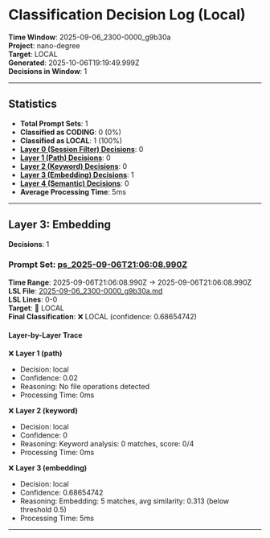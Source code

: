 # Classification Decision Log (Local)

**Time Window**: 2025-09-06_2300-0000_g9b30a<br>
**Project**: nano-degree<br>
**Target**: LOCAL<br>
**Generated**: 2025-10-06T19:19:49.999Z<br>
**Decisions in Window**: 1

---

## Statistics

- **Total Prompt Sets**: 1
- **Classified as CODING**: 0 (0%)
- **Classified as LOCAL**: 1 (100%)
- **[Layer 0 (Session Filter) Decisions](#layer-0-session-filter)**: 0
- **[Layer 1 (Path) Decisions](#layer-1-path)**: 0
- **[Layer 2 (Keyword) Decisions](#layer-2-keyword)**: 0
- **[Layer 3 (Embedding) Decisions](#layer-3-embedding)**: 1
- **[Layer 4 (Semantic) Decisions](#layer-4-semantic)**: 0
- **Average Processing Time**: 5ms

---

## Layer 3: Embedding

**Decisions**: 1

### Prompt Set: [ps_2025-09-06T21:06:08.990Z](../../history/2025-09-06_2300-0000_g9b30a.md#ps_2025-09-06T21:06:08.990Z)

**Time Range**: 2025-09-06T21:06:08.990Z → 2025-09-06T21:06:08.990Z<br>
**LSL File**: [2025-09-06_2300-0000_g9b30a.md](../../history/2025-09-06_2300-0000_g9b30a.md#ps_2025-09-06T21:06:08.990Z)<br>
**LSL Lines**: 0-0<br>
**Target**: 📍 LOCAL<br>
**Final Classification**: ❌ LOCAL (confidence: 0.68654742)

#### Layer-by-Layer Trace

❌ **Layer 1 (path)**
- Decision: local
- Confidence: 0.02
- Reasoning: No file operations detected
- Processing Time: 0ms

❌ **Layer 2 (keyword)**
- Decision: local
- Confidence: 0
- Reasoning: Keyword analysis: 0 matches, score: 0/4
- Processing Time: 0ms

❌ **Layer 3 (embedding)**
- Decision: local
- Confidence: 0.68654742
- Reasoning: Embedding: 5 matches, avg similarity: 0.313 (below threshold 0.5)
- Processing Time: 5ms

---

